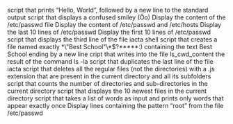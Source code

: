 script that prints “Hello, World”, followed by a new line to the standard output
script that displays a confused smiley (Ôo)
Display the content of the /etc/passwd file
Display the content of /etc/passwd and /etc/hosts
Display the last 10 lines of /etc/passwd
Display the first 10 lines of /etc/passwd
script that displays the third line of the file iacta
shell script that creates a file named exactly \*\\"Best School"\\\*$\?\*\*\*\*\*:) containing the text Best School ending by a new line
cript that writes into the file ls_cwd_content the result of the command ls -la
script that duplicates the last line of the file iacta
script that deletes all the regular files (not the directories) with a .js extension that are present in the current directory and all its subfolders
script that counts the number of directories and sub-directories in the current directory
script that displays the 10 newest files in the current directory
script that takes a list of words as input and prints only words that appear exactly once
Display lines containing the pattern “root” from the file /etc/passwd
